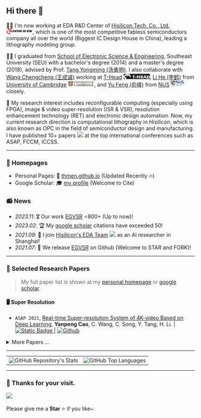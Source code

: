 ## Hi there 👋

👨‍💼 I'm now working at EDA R&D Center of [Hisilicon Tech. Co., Ltd.](https://www.hisilicon.com/en/about-us/company/) <img src='images/hisilicon.jpg' style='width: 5em;'>, which is one of the most competitive fabless semiconductors company all over the world (Biggest IC Design House in China), leading a lithography modeling group. 

👨‍🎓 I graduated from [School of Electronic Science & Engineering](https://electronic.seu.edu.cn/dz_en/main.psp), Southeast University (SEU) with a bachelor's degree (2014) and a master's degree (2018), advised by Prof. [Tang Yongming (汤勇明)](https://electronic.seu.edu.cn/tym_en/list.htm). I also collaborate with [Wang Chengcheng (王成诚)]() working at [T-Head](https://www.t-head.cn/) <img src='images/T-Head.jpg' style="width: 5em;">, [Li He (李鹤)](https://display.seu.edu.cn/2023/0130/c44838a434097/page.htm) from [University of Cambridge](https://www.cam.ac.uk/) <img src='images/cambridge.jpg' style="width: 5em;">, and [Yu Feng (俞峰)]() from [NUS](https://www.nus.edu.sg/) <img src='images/nus.jpg' style="width: 2.5em;"> closely.

🎯 My research interest includes reconfigurable computing (especially using FPGA), image & video super-resolution (ISR & VSR), resolution enhancement technology (RET) and electronic design automation. Now, my current research direction is computational lithography in *Hisilicon*, which is also known as OPC in the field of semiconductor design and manufacturing. I have published 10+ papers <a href='https://scholar.google.com/citations?user=xzNONgcAAAAJ'><img src="https://img.shields.io/endpoint?logo=Google%20Scholar&url=https%3A%2F%2Fcdn.jsdelivr.net%2Fgh%2Fthmen%2Fthmen.github.io@google-scholar-stats%2Fgs_data_shieldsio.json&labelColor=f6f6f6&color=9cf&style=flat&label=citations" style="width: 6em;"></a> at the top international conferences such as ASAP, FCCM, ICCSS.

---

### 📇 Homepages
- Personal Pages: 🔗 [thmen.github.io](https://thmen.github.io) (Updated Recently 🔥)
- Google Scholar: 🎓 [my profile](https://scholar.google.com/citations?user=xzNONgcAAAAJ) (Welcome to Cite)
<!-- - Linkedin: https://www.linkedin.com/in/xxx -->
<!-- - DBLP: https://dblp.org/pid/xx/xxxx-x.html -->

### 📻 News
- *2023.11*: 🎖️ Our work [EGVSR](https://github.com/Thmen/EGVSR) ⭐️800+ (Up to now)!
- *2023.02*: 🏆 My [google scholar](https://scholar.google.com/citations?user=xzNONgcAAAAJ) citations have exceeded 50!
- *2021.09*: 💼 I join [Hisilicon's EDA Team](https://www.hisilicon.com/en/about-us/company/) <img src='https://www.hisilicon.com/-/media/Hisilicon2020/Images/component/home/logo/logo.svg' style='width: 5em;'> as an AI researcher in Shanghai!
- *2021.07*: 📣 We release [EGVSR](https://github.com/Thmen/EGVSR) on Github (Welcome to STAR and FORK)!

---

### 📑 Selected Research Papers 

> My full paper list is shown at my [personal homepage](https://thmen.github.io) or [google scholar](https://scholar.google.com/citations?user=xzNONgcAAAAJ).

#### 🖥️ Super Resolution
- ``ASAP 2021``, [Real-time Super-resolution System of 4K-video Based on Deep Learning](https://ieeexplore.ieee.org/abstract/document/9516670), **Yanpeng Cao**, C. Wang, C. Song, Y. Tang, H. Li. \| [![Static Badge](https://img.shields.io/badge/arxiv-access-%23B31B1B?logo=arxiv&labelColor=%23B31B1B&color=%23222222)
](https://arxiv.org/abs/2107.05307) \| [![Github](https://img.shields.io/github/stars/Thmen/EGVSR?style=social&label=EGVSR+Stars)](https://github.com/Thmen/EGVSR)

<details>
<summary> More Papers ...</summary>

- ``ASSC 2021``, Dynamic Weight of Adaptive Information Density Network for Image Super-Resolution, C. Wang, **Yanpeng Cao**, F. Yu, Y. Tang.
- ``ICDT 2020``, Deep Learning Based Video Super Resolution: A Survey, **Yanpeng Cao**, F. Yu, Y. Tang.


#### 🚀 FPGA Accelerator
- ``JSEU 2023``, WinoNet: Reconfigurable Look-up Table-based Winograd Accelerator for Arbitrary Precision Convolutional Neural Network Inference, C. Wang, H. Li, **Yanpeng Cao**, C. Song, F. Yu, Y. Tang.
- ``ASSC 2021``, Efficient LUT-based FPGA Accelerator Design for Universal Quantized CNN Inference, **Yanpeng Cao**, C. Song, Y. Tang.
- ``Access 2020``, [A Digital Watermarking Encryption Technique Based on FPGA Cloud Accelerator](https://ieeexplore.ieee.org/document/8957495), **Yanpeng Cao**, F. Yu, Y. Tang. \| [![Github](https://img.shields.io/badge/github-HLS%20demo-gray?logo=github&color=white)](https://github.com/Thmen/Watermark-Huaweicloud.git)
- ``FCCM 2020``, Explore Efficient LUT-based Architecture for Quantized Convolutional Neural Networks on FPGA, **Yanpeng Cao**, C. Wang, Y. Tang.
- ``FCCM 2020``, Realization of Quantized Neural Network for Super-resolution on PYNQ, F. Yu, **Yanpeng Cao**, Y. Tang.


#### 🖼️ Image Processing
- ``ICDT 2020``, An Adaptive Video Scaling System Implementation Based on FPGA, C. Wang, **Yanpeng Cao**, Y. Tang.
- ``ICCSS 2019``, Development of Real-Time Style Transfer for Video System, **Yanpeng Cao**, Y. Tang.


#### 🥽 Augmented Reality
- ``TALE 2018``, A Novel Augmented Reality Guidance System for Future Informatization Experimental Teaching, **Yanpeng Cao**, Y. Tang, Y. Xie.
- ``IDW 2018``, Design of Machine Vision Aided Measurement System for Near-eye Display Devices, S. Hu, Q. Zhu, **Yanpeng Cao**, Y. Tang, Y. Zheng.

</details>

---

<table><tr>
    <td><img alt="GitHub Repository's Stats" src="https://github-readme-stats.vercel.app/api?username=Thmen&show_icons=true" height="300"></td>
    <td><img alt="GitHub Top Languages" src="https://github-readme-stats.vercel.app/api/top-langs/?username=Thmen&theme=white-green" height="300"></td>
</tr></table>

---

### 💖 Thanks for your visit.

![](http://profile-counter.glitch.me/thmen/count.svg)

Please give me a **Star** ⭐ if you like~